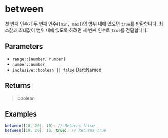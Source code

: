 # between <Badge type="tip" text="JavaScript" /><Badge type="info" text="Dart" />

첫 번째 인수가 두 번째 인수(`[min, max]`)의 범위 내에 있으면 `true`를 반환합니다. 최소값과 최대값이 범위 내에 있도록 하려면 세 번째 인수로 `true`를 전달합니다.

## Parameters

- `range::[number, number]`
- `number::number`
- `inclusive::boolean || false` <span class="named">Dart:Named</span>

## Returns

> boolean

## Examples

```javascript
between([10, 20], 10); // Returns false
between([10, 20], 10, true); // Returns true
```
